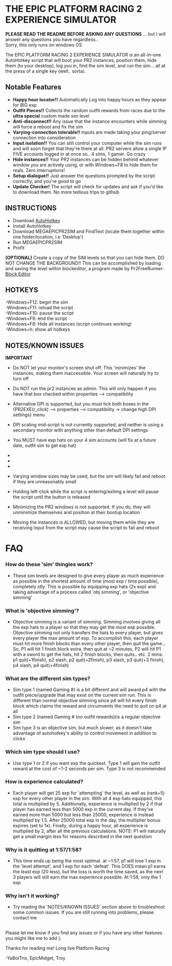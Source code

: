 # THE EPIC PLATFORM RACING 2 EXPERIENCE SIMULATOR

**PLEASE READ THE README BEFORE ASKING ANY QUESTIONS**
... but I will answer any questions you have regardless..  
Sorry, this only runs on windows OS  
  
  
  
The EPIC PLATFORM RACING 2 EXPERIENCE SIMULATOR is an all-in-one AutoHotkey script that will boot your PR2 instances, position them, hide them (to your desktop), log you in, find the sim level, and run the sim... all at the press of a single key (well.. sorta).
  
## Notable Features
- **Happy hour locator!!** Automatically Log into happy hours as they appear for BIG exp
- **Outfit Pieces!!** Collects the random outfit rewards from races due to the **ultra special** custom made sim level
- **Anti-disconnect!!** Any issue that the instance encounters while simming will force a reboot and fix the sim
- **Varying-connection tolerable!!** Inputs are made taking your ping/server connection into consideration
- **Input isolation!!** You can still control your computer while the sim runs and will soon forget that they're there at all. PR2 servers allow a single IP FIVE accounts logged in at once so.. 4 sims, 1 gamer. Go crazy
- **Hide instances!!** Your PR2 instances can be hidden behind whatever window you are actively using, or with Windows+F8 to hide them for reals. Zero interruptions!
- **Setup dialogue!!** Just answer the questions prompted by the script correctly, and you're good to go
- **Update Checker!** The script will check for updates and ask if you'd like to download them. No more tedious trips to github
  
## INSTRUCTIONS
- Download [AutoHotkey](https://www.autohotkey.com/)
- Install AutoHotkey
- Download MEGAEPICPR2SIM and FindText (locate them together within one folder/location, i.e 'Desktop')
- Run MEGAEPICPR2SIM
- Profit
  
**(OPTIONAL)** Create a copy of the SIM levels so that you can hide them. DO NOT CHANGE THE BACKGROUND!! This can be accomplished by loading and saving the level within blockeditor, a program made by Pr2FreeRunner: [Block Editor](https://github.com/Pr2FreeRunner/BlockEditor/releases/tag/Release)
  
## HOTKEYS
-Windows+F12: begin the sim  
-Windows+F11: reload the script  
-Windows+F10: pause the script  
-Windows+F9: end the script  
-Windows+F8: Hide all instances (script continues working)  
-Windows+h: show all hotkeys  

## NOTES/KNOWN ISSUES
**IMPORTANT**  
- Do NOT let your monitor's screen shut off. This 'minimizes' the instances, making them inaccessible. Your screen will naturally try to turn off  
- Do NOT run the pr2 instances as admin. This will only happen if you have that box checked within properties --> compatibility  
- Alternative DPI is supported, but you must tick both boxes in the {PR2EXE(r_click) --> properties --> compatibility -> change high DPI settings} menu  
- DPI scaling mid-script is not currently supported, and neither is using a secondary monitor with anything other than default DPI settings
- You MUST have exp hats on your 4 sim accounts (will fix at a future date, outfit sim to get exp hat)
- 
- 

- 
- Varying window sizes may be used, but the sim will likely fail and reboot if they are unreasonably small
- Holding left-click while the script is entering/exiting a level will pause the script until the button is released
- Minimizing the PR2 windows is not supported. If you do, they will unminimize themselves and position at their bootup location
- Moving the instances is ALLOWED, but moving them while they are receiving input from the script may cause the script to fail and reboot
# FAQ  
### How do these 'sim' thingies work? 
- These sim levels are designed to give every player as much experience as possible in the shortest amount of time (most exp / time possible), completely idly. This is possible by equipping exp hats (2x exp) and taking advantage of a process called 'obj simming', or 'objective simming'  
### What is 'objective simming'? 
- Objective simming is a variant of simming. Simming involves giving all the exp hats to a player so that they may get the most exp possible. Objective simming not only transfers the hats to every player, but gives every player the max amount of exp. To accomplish this, each player must hit more finish blocks than every other player, then quit the game... So, P1 will hit 1 finish block extra, then quit at ~2 minutes, P2 will hit P1 with a sword to get the hats, hit 2 finish blocks, then quits.. etc.  2 mins: p1 quit(+1finish), p2 slash, p2 quit(+2finish), p3 slash, p3 quit(+3 finish), p4 slash, p4 quit(+4finish)  
### What are the different sim types?  
- Sim type 1 (named Gaming #) is a bit different and will award p4 with the outfit piece/upgrade that may exist on the current sim run. This is different than normal objective simming since p4 will hit every finish block which claims the reward and circumvents the need to quit on p4 at all  
- Sim type 2 (named Gaming # (no outfit rewards))is a regular objective sim  
- Sim type 3 is an objective sim, but much slower, as it doesn't take advantage of autohotkey's ability to control movement in addition to clicks  
### Which sim type should I use?  
- Use type 1 or 2 if you want exp the quickest. Type 1 will gain the outfit reward at the cost of ~1-2 seconds per sim. Type 3 is not recommended
### How is experience calculated?  
- Each player will get 25 exp for 'attempting' the level, as well as (rank+5) exp for every other player in the sim. With all 4 exp hats equipped, this total is multiplied by 5. Additionally, experience is multiplied by 2 if that player has earned less than 5000 exp in the current day. If they've earned more than 5000 but less than 25000, experience is instead multiplied by 1.5. After 25000 total exp in the day, the multiplier bonus expires (set to 1x). Finally, during a happy hour, all experience is multiplied by 2, after all the previous calculations. NOTE: P1 will naturally get a small margin less for reasons described in the next question
### Why is it quitting at 1:57/1:58?  
- This time ends up being the most optimal. at ~1:57, p1 will lose 1 exp in the 'level attempt', and 1 exp for each 'defeat'. This DOES mean p1 earns the least exp (20 less), but the loss is worth the time saved, as the next 3 players will still earn the max experience possible. At 1:58, only the 1 exp  
### Why isn't it working?  
- Try reading the 'NOTES/KNOWN ISSUES' section above to troubleshoot some common issues. If you are still running into problems, please contact me  
  
  
  
  
##
Please let me know if you find any issues or if you have any other features you might like me to add (:  
  
  
Thanks for reading me! Long live Platform Racing  
  
-YaBoiTroi, EpicMidget, Troy  
